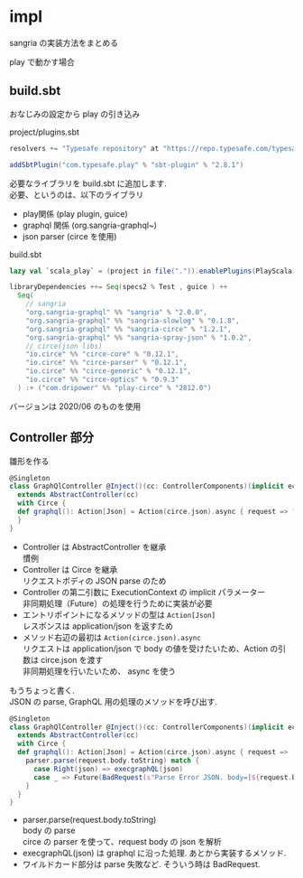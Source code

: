 # impl
sangria の実装方法をまとめる

play で動かす場合

## build.sbt
おなじみの設定から play の引き込み

project/plugins.sbt
```scala
resolvers += "Typesafe repository" at "https://repo.typesafe.com/typesafe/releases/"

addSbtPlugin("com.typesafe.play" % "sbt-plugin" % "2.8.1")
```

必要なライブラリを build.sbt に追加します.  
必要、というのは、以下のライブラリ
- play関係 (play plugin, guice)  
- graphql 関係 (org.sangria-graphql~)
- json parser (circe を使用)

build.sbt
```scala
lazy val `scala_play` = (project in file(".")).enablePlugins(PlayScala)

libraryDependencies ++= Seq(specs2 % Test , guice ) ++
  Seq(
    // sangria
    "org.sangria-graphql" %% "sangria" % "2.0.0",
    "org.sangria-graphql" %% "sangria-slowlog" % "0.1.8",
    "org.sangria-graphql" %% "sangria-circe" % "1.2.1",
    "org.sangria-graphql" %% "sangria-spray-json" % "1.0.2",
    // circe(json libs)
    "io.circe" %% "circe-core" % "0.12.1",
    "io.circe" %% "circe-parser" % "0.12.1",
    "io.circe" %% "circe-generic" % "0.12.1",
    "io.circe" %% "circe-optics" % "0.9.3"
  ) :+ ("com.dripower" %% "play-circe" % "2812.0")
```

バージョンは 2020/06 のものを使用

## Controller 部分
雛形を作る  
```scala
@Singleton
class GraphQlController @Inject()(cc: ControllerComponents)(implicit ec: ExecutionContext)
  extends AbstractController(cc)
  with Circe {
  def graphql(): Action[Json] = Action(circe.json).async { request => ???
  }
}
```
- Controller は AbstractController を継承  
慣例
- Controller は Circe を継承  
リクエストボディの JSON parse のため
- Controller の第二引数に ExecutionContext の implicit パラメーター  
非同期処理（Future）の処理を行うために実装が必要
- エントリポイントになるメソッドの型は `Action[Json]`  
レスポンスは application/json を返すため
- メソッド右辺の最初は `Action(circe.json).async`  
リクエストは application/json で body の値を受けたいため、Action の引数は circe.json を渡す  
非同期処理を行いたいため、 async を使う  


もうちょっと書く.   
JSON の parse, GraphQL 用の処理のメソッドを呼び出す.
```scala
@Singleton
class GraphQlController @Inject()(cc: ControllerComponents)(implicit ec: ExecutionContext)
  extends AbstractController(cc)
  with Circe {
  def graphql(): Action[Json] = Action(circe.json).async { request =>
    parser.parse(request.body.toString) match {
      case Right(json) => execgraphQL(json)
      case _ => Future(BadRequest(s"Parse Error JSON. body=[${request.body.toString}]"))
    }
  }
}
```

- parser.parse(request.body.toString)  
body の parse  
circe の parser を使って、request body の json を解析  
- execgraphQL(json) は graphql に沿った処理. あとから実装するメソッド.  
- ワイルドカード部分は parse 失敗など. そういう時は BadRequest.  

